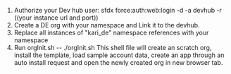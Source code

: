 1. Authorize your Dev hub user:  sfdx force:auth:web:login -d -a devhub -r ((your instance url and port))
2. Create a DE org with your namespace and Link it to the devhub.
3. Replace all instances of "kari_de" namespace references with your namespace
4. Run orgInit.sh -- ./orgInit.sh
    This shell file will create an scratch org, install the template, load sample account data, create an app through an auto install request and open the newly created org in new browser tab.